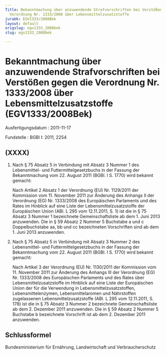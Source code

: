 ```yaml
---
Title: Bekanntmachung über anzuwendende Strafvorschriften bei Verstößen gegen die
  Verordnung Nr. 1333/2008 über Lebensmittelzusatzstoffe
jurabk: EGV1333/2008Bek
layout: default
origslug: egv1333_2008bek
slug: egv1333_2008bek

---
```


# Bekanntmachung über anzuwendende Strafvorschriften bei Verstößen gegen die Verordnung Nr. 1333/2008 über Lebensmittelzusatzstoffe (EGV1333/2008Bek)

Ausfertigungsdatum
:   2011-11-17

Fundstelle
:   BGBl I: 2011, 2254


## (XXXX)


1.  Nach § 75 Absatz 5 in Verbindung mit Absatz 3 Nummer 1 des Lebensmittel- und Futtermittelgesetzbuchs in der Fassung der Bekanntmachung vom 22. August 2011 (BGBl. I S. 1770) wird bekannt gemacht:

    Nach Artikel 2 Absatz 1 der Verordnung (EU) Nr. 1129/2011 der Kommission vom 11. November 2011 zur Änderung des Anhangs II der Verordnung (EG) Nr. 1333/2008 des Europäischen Parlaments und des Rates im Hinblick auf eine Liste der Lebensmittelzusatzstoffe der Europäischen Union (ABl. L 295 vom 12.11.2011, S. 1) ist die in § 75 Absatz 3 Nummer 1 bezeichnete Gemeinschaftsliste ab dem 1. Juni 2013 anzuwenden. Die in § 59 Absatz 2 Nummer 5 Buchstabe a und c Doppelbuchstabe aa, bb und cc bezeichneten Vorschriften sind ab dem 1. Juni 2013 anzuwenden.


2.  Nach § 75 Absatz 5 in Verbindung mit Absatz 3 Nummer 2 des Lebensmittel- und Futtermittelgesetzbuchs in der Fassung der Bekanntmachung vom 22. August 2011 (BGBl. I S. 1770) wird bekannt gemacht:

    Nach Artikel 3 der Verordnung (EU) Nr. 1130/2011 der Kommission vom 11. November 2011 zur Änderung des Anhangs III der Verordnung (EG) Nr. 1333/2008 des Europäischen Parlaments und des Rates über Lebensmittelzusatzstoffe im Hinblick auf eine Liste der Europäischen Union der für die Verwendung in Lebensmittelzusatzstoffen, Lebensmittelenzymen, Lebensmittelaromen und Nährstoffen zugelassenen Lebensmittelzusatzstoffe (ABl. L 295 vom 12.11.2011, S. 178) ist die in § 75 Absatz 3 Nummer 2 bezeichnete Gemeinschaftsliste ab dem 2. Dezember 2011 anzuwenden. Die in § 59 Absatz 2 Nummer 5 Buchstabe b bezeichnete Vorschrift ist ab dem 2. Dezember 2011 anzuwenden.





## Schlussformel

Bundesministerium für Ernährung, Landwirtschaft und Verbraucherschutz

